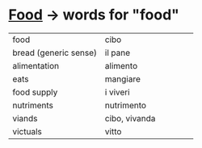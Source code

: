 # [Food](food.html) -> words for "food" 

<table>
<tr>
<td width="50%">food</td>
<td>cibo</td>
</tr>
<tr>
<td width="50%">bread (generic sense)</td>
<td>il pane</td>
</tr>
<tr>
<td width="50%">alimentation</td>
<td>alimento</td>
</tr>
<tr>
<td width="50%">eats</td>
<td>mangiare</td>
</tr>
<tr>
<td width="50%">food supply</td>
<td>i viveri</td>
</tr>
<tr>
<td width="50%">nutriments</td>
<td>nutrimento</td>
</tr>
<tr>
<td width="50%">viands</td>
<td>cibo, vivanda</td>
</tr>
<tr>
<td width="50%">victuals</td>
<td>vitto</td>
</tr>
</table>

